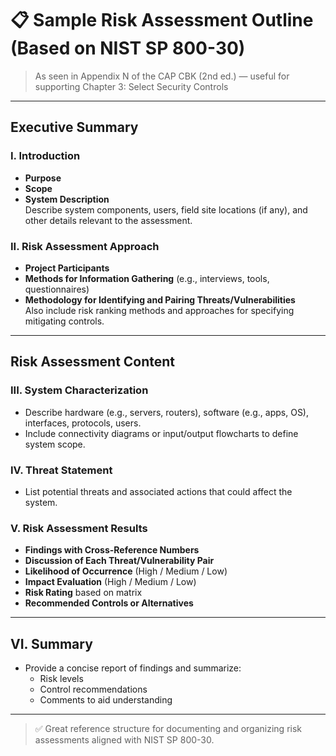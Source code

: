# 📋 Sample Risk Assessment Outline (Based on NIST SP 800-30)

> As seen in Appendix N of the CAP CBK (2nd ed.) — useful for supporting Chapter 3: Select Security Controls

---

## Executive Summary

### I. Introduction
- **Purpose**
- **Scope**
- **System Description**  
  Describe system components, users, field site locations (if any), and other details relevant to the assessment.

### II. Risk Assessment Approach
- **Project Participants**
- **Methods for Information Gathering** (e.g., interviews, tools, questionnaires)
- **Methodology for Identifying and Pairing Threats/Vulnerabilities**  
  Also include risk ranking methods and approaches for specifying mitigating controls.

---

## Risk Assessment Content

### III. System Characterization
- Describe hardware (e.g., servers, routers), software (e.g., apps, OS), interfaces, protocols, users.
- Include connectivity diagrams or input/output flowcharts to define system scope.

### IV. Threat Statement
- List potential threats and associated actions that could affect the system.

### V. Risk Assessment Results
- **Findings with Cross-Reference Numbers**
- **Discussion of Each Threat/Vulnerability Pair**
- **Likelihood of Occurrence** (High / Medium / Low)
- **Impact Evaluation** (High / Medium / Low)
- **Risk Rating** based on matrix
- **Recommended Controls or Alternatives**

---

## VI. Summary
- Provide a concise report of findings and summarize:
  - Risk levels
  - Control recommendations
  - Comments to aid understanding

---

> ✅ Great reference structure for documenting and organizing risk assessments aligned with NIST SP 800-30.
